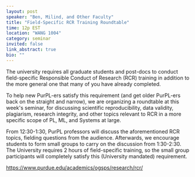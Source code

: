 ```yaml
---
layout: post
speaker: "Ben, Milind, and Other Faculty"
title: "Field-Specific RCR Training Roundtable"
time: 12p EST
location: "WANG 1004"
category: seminar
invited: false
link_abstract: true
bio: ""
---
```

The university requires all graduate students and post-docs to conduct field-specific Responsible Conduct of Research (RCR) training in addition to the more general one that many of you have already completed.

To help new PurPL-ers satisfy this requirement (and get older PurPL-ers back on the straight and narrow), we are organizing a roundtable at this week's seminar, for discussing scientific reproducibility, data validity, plagiarism, research integrity, and other topics relevant to RCR in a more specific scope of PL, ML, and Systems at large.

From 12:30-1:30, PurPL professors will discuss the aforementioned RCR topics, fielding questions from the audience. Afterwards, we encourage students to form small groups to carry on the discussion from 1:30-2:30. The University requires 2 hours of field-specific training, so the small group participants will completely satisfy this (University mandated) requirement.

<https://www.purdue.edu/academics/ogsps/research/rcr/>
